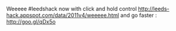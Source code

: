 Weeeee #leedshack now with click and hold control http://leeds-hack.appspot.com/data/2011v4/weeeee.html and go faster : http://goo.gl/qDx5o